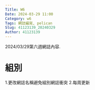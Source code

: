 ```yaml
---
Title: W6
Date: 2024-03-29 11:00
Category: w6
Tags: 網誌編寫, pelican
Slug: 41123139_20240329
Author: 41123139
---
```


2024/03/29第六週網誌內容.

<!-- PELICAN_END_SUMMARY -->

# 組別
1.更改網誌名稱避免組別網誌衝突
2.每周更新

